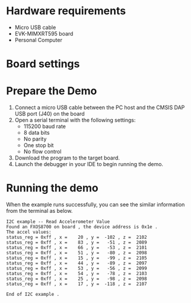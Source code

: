 Hardware requirements
=====================
- Micro USB cable
- EVK-MIMXRT595 board
- Personal Computer

Board settings
============

Prepare the Demo
===============
1.  Connect a micro USB cable between the PC host and the CMSIS DAP USB port (J40) on the board
2.  Open a serial terminal with the following settings:
    - 115200 baud rate
    - 8 data bits
    - No parity
    - One stop bit
    - No flow control
3.  Download the program to the target board.
4.  Launch the debugger in your IDE to begin running the demo.

Running the demo
===============
When the example runs successfully, you can see the similar information from the terminal as below.

~~~~~~~~~~~~~~~~~~~~~~~~~~~~
I2C example -- Read Accelerometer Value
Found an FXOS8700 on board , the device address is 0x1e .
The accel values:
status_reg = 0xff , x =    20 , y =  -102 , z =  2102
status_reg = 0xff , x =    83 , y =   -51 , z =  2089
status_reg = 0xff , x =    66 , y =   -53 , z =  2101
status_reg = 0xff , x =    51 , y =   -80 , z =  2098
status_reg = 0xff , x =    15 , y =   -99 , z =  2105
status_reg = 0xff , x =    44 , y =   -89 , z =  2097
status_reg = 0xff , x =    53 , y =   -56 , z =  2099
status_reg = 0xff , x =    54 , y =   -78 , z =  2103
status_reg = 0xff , x =    25 , y =   -98 , z =  2098
status_reg = 0xff , x =    17 , y =  -118 , z =  2107

End of I2C example .
~~~~~~~~~~~~~~~~~~~~~~~~~~~~
